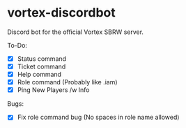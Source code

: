# vortex-discordbot
Discord bot for the official Vortex SBRW server.

To-Do:

- [x] Status command
- [x] Ticket command
- [x] Help command 
- [x] Role command (Probably like .iam)
- [x] Ping New Players /w Info

Bugs:

- [x] Fix role command bug (No spaces in role name allowed)
